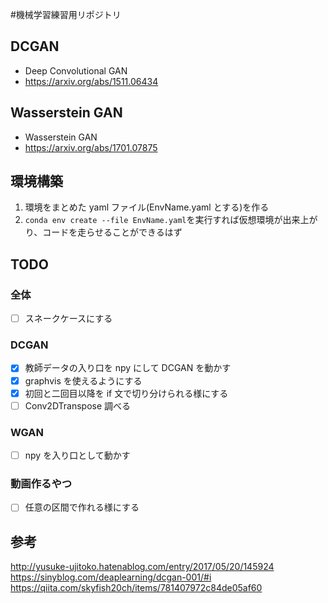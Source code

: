 #機械学習練習用リポジトリ

## DCGAN

- Deep Convolutional GAN
- https://arxiv.org/abs/1511.06434

## Wasserstein GAN

- Wasserstein GAN
- https://arxiv.org/abs/1701.07875

## 環境構築

1. 環境をまとめた yaml ファイル(EnvName.yaml とする)を作る
2. `conda env create --file EnvName.yaml`を実行すれば仮想環境が出来上がり、コードを走らせることができるはず

## TODO

### 全体

- [ ] スネークケースにする

### DCGAN

- [x] 教師データの入り口を npy にして DCGAN を動かす
- [x] graphvis を使えるようにする
- [x] 初回と二回目以降を if 文で切り分けられる様にする
- [ ] Conv2DTranspose 調べる

### WGAN

- [ ] npy を入り口として動かす

### 動画作るやつ

- [ ] 任意の区間で作れる様にする

## 参考

http://yusuke-ujitoko.hatenablog.com/entry/2017/05/20/145924<br>
https://sinyblog.com/deaplearning/dcgan-001/#i<br>
https://qiita.com/skyfish20ch/items/781407972c84de05af60
